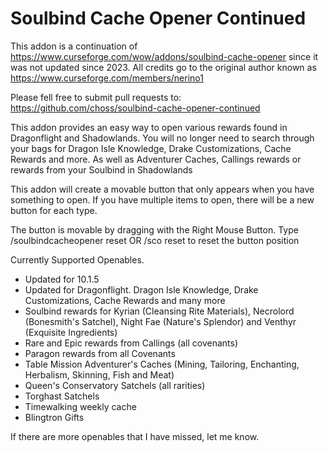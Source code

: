 # Soulbind Cache Opener Continued

This addon is a continuation of https://www.curseforge.com/wow/addons/soulbind-cache-opener since it was not updated since 2023. All credits go to the original author known as https://www.curseforge.com/members/nerino1

Please fell free to submit pull requests to: https://github.com/choss/soulbind-cache-opener-continued

This addon provides an easy way to open various rewards found in Dragonflight and Shadowlands.
You will no longer need to search through your bags for Dragon Isle Knowledge, Drake Customizations, Cache Rewards and more.
As well as Adventurer Caches, Callings rewards or rewards from your Soulbind in Shadowlands

This addon will create a movable button that only appears when you have something to open. If you have multiple items to open, there will be a new button for each type.

The button is movable by dragging with the Right Mouse Button.
Type /soulbindcacheopener reset OR /sco reset to reset the button position

 

Currently Supported Openables.
- Updated for 10.1.5
- Updated for Dragonflight. Dragon Isle Knowledge, Drake Customizations, Cache Rewards and many more
- Soulbind rewards for Kyrian (Cleansing Rite Materials), Necrolord (Bonesmith's Satchel), Night Fae (Nature's Splendor) and Venthyr (Exquisite Ingredients)
- Rare and Epic rewards from Callings (all covenants)
- Paragon rewards from all Covenants
- Table Mission Adventurer's Caches (Mining, Tailoring, Enchanting, Herbalism, Skinning, Fish and Meat)
- Queen's Conservatory Satchels (all rarities)  
- Torghast Satchels
- Timewalking weekly cache
- Blingtron Gifts

If there are more openables that I have missed, let me know. 
